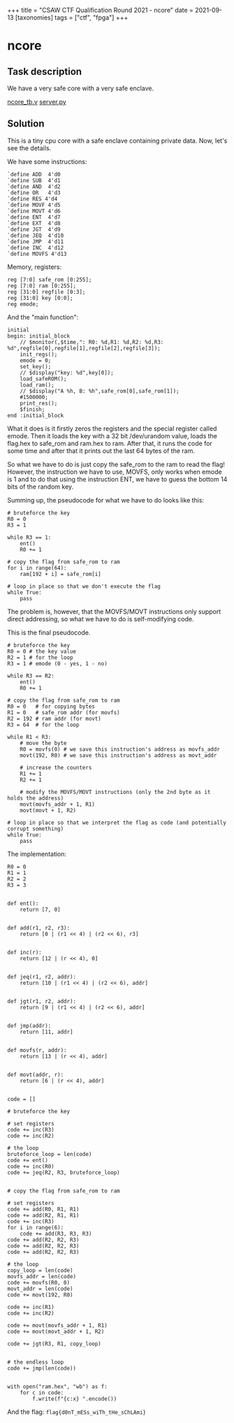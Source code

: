 +++
title = "CSAW CTF Qualification Round 2021 - ncore"
date = 2021-09-13
[taxonomies]
tags = ["ctf", "fpga"]
+++

# ncore

## Task description

We have a very safe core with a very safe enclave.

[ncore_tb.v](/files/csawctf2021/ncore/ncore_tb.v)
[server.py](/files/csawctf2021/ncore/server.py)

## Solution

This is a tiny cpu core with a safe enclave containing private data. Now, let's see the details.

We have some instructions:

```
`define ADD  4'd0
`define SUB  4'd1
`define AND  4'd2
`define OR   4'd3
`define RES 4'd4
`define MOVF 4'd5
`define MOVT 4'd6
`define ENT  4'd7
`define EXT  4'd8
`define JGT  4'd9
`define JEQ  4'd10
`define JMP  4'd11
`define INC  4'd12
`define MOVFS 4'd13
```

Memory, registers:

```
reg [7:0] safe_rom [0:255];
reg [7:0] ram [0:255];
reg [31:0] regfile [0:3];
reg [31:0] key [0:0];
reg emode;
```

And the "main function":

```
initial
begin: initial_block
    // $monitor(,$time,": R0: %d,R1: %d,R2: %d,R3: %d",regfile[0],regfile[1],regfile[2],regfile[3]);
    init_regs();
    emode = 0;
    set_key();
    // $display("key: %d",key[0]);
    load_safeROM();
    load_ram();
    // $display("A %h, B: %h",safe_rom[0],safe_rom[1]);
    #1500000;
    print_res();
    $finish;
end :initial_block
```

What it does is it firstly zeros the registers and the special register called emode.
Then it loads the key with a 32 bit /dev/urandom value, loads the flag.hex to safe_rom and ram.hex to ram.
After that, it runs the code for some time and after that it prints out the last 64 bytes of the ram.

So what we have to do is just copy the safe_rom to the ram to read the flag! However, the instruction we have to use, MOVFS, only works when emode is 1 and to do that using the instruction ENT, we have to guess the bottom 14 bits of the random key.

Summing up, the pseudocode for what we have to do looks like this:

```py3
# bruteforce the key
R0 = 0
R3 = 1

while R3 == 1:
    ent()
    R0 += 1

# copy the flag from safe_rom to ram
for i in range(64):
    ram[192 + i] = safe_rom[i]

# loop in place so that we don't execute the flag
while True:
    pass
```

The problem is, however, that the MOVFS/MOVT instructions only support direct addressing, so what we have to do is self-modifying code.

This is the final pseudocode.

```py3
# bruteforce the key
R0 = 0 # the key value
R2 = 1 # for the loop
R3 = 1 # emode (0 - yes, 1 - no)

while R3 == R2:
    ent()
    R0 += 1

# copy the flag from safe_rom to ram
R0 = 0   # for copying bytes
R1 = 0   # safe_rom addr (for movfs)
R2 = 192 # ram addr (for movt)
R3 = 64  # for the loop

while R1 < R3:
    # move the byte
    R0 = movfs(0) # we save this instruction's address as movfs_addr
    movt(192, R0) # we save this instruction's address as movt_addr

    # increase the counters
    R1 += 1
    R2 += 1

    # modify the MOVFS/MOVT instructions (only the 2nd byte as it holds the address)
    movt(movfs_addr + 1, R1)
    movt(movt + 1, R2)

# loop in place so that we interpret the flag as code (and potentially corrupt something)
while True:
    pass
```

The implementation:

```py3
R0 = 0
R1 = 1
R2 = 2
R3 = 3


def ent():
    return [7, 0]


def add(r1, r2, r3):
    return [0 | (r1 << 4) | (r2 << 6), r3]


def inc(r):
    return [12 | (r << 4), 0]


def jeq(r1, r2, addr):
    return [10 | (r1 << 4) | (r2 << 6), addr]


def jgt(r1, r2, addr):
    return [9 | (r1 << 4) | (r2 << 6), addr]


def jmp(addr):
    return [11, addr]


def movfs(r, addr):
    return [13 | (r << 4), addr]


def movt(addr, r):
    return [6 | (r << 4), addr]


code = []

# bruteforce the key

# set registers
code += inc(R3)
code += inc(R2)

# the loop
bruteforce_loop = len(code)
code += ent()
code += inc(R0)
code += jeq(R2, R3, bruteforce_loop)


# copy the flag from safe_rom to ram

# set registers
code += add(R0, R1, R1)
code += add(R2, R1, R1)
code += inc(R3)
for i in range(6):
    code += add(R3, R3, R3)
code += add(R2, R2, R3)
code += add(R2, R2, R3)
code += add(R2, R2, R3)

# the loop
copy_loop = len(code)
movfs_addr = len(code)
code += movfs(R0, 0)
movt_addr = len(code)
code += movt(192, R0)

code += inc(R1)
code += inc(R2)

code += movt(movfs_addr + 1, R1)
code += movt(movt_addr + 1, R2)

code += jgt(R3, R1, copy_loop)


# the endless loop
code += jmp(len(code))


with open("ram.hex", "wb") as f:
    for c in code:
        f.write(f"{c:x} ".encode())
```

And the flag: `flag{d0nT_mESs_wiTh_tHe_sChLAmi}`
